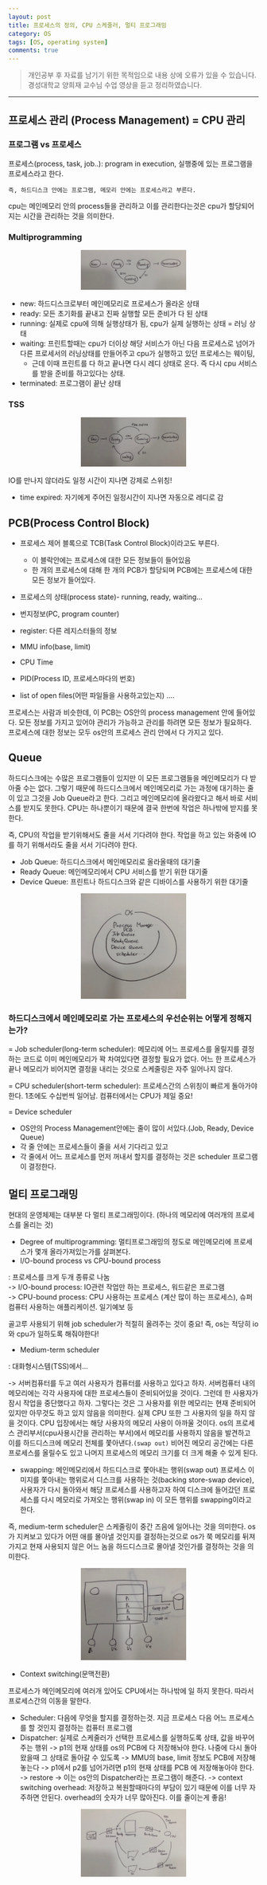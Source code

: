```yaml
---
layout: post
title: 프로세스의 정의, CPU 스케줄러, 멀티 프로그래밍
category: OS
tags: [OS, operating system]
comments: true
---
```


> 개인공부 후 자료를 남기기 위한 목적임으로 내용 상에 오류가 있을 수 있습니다.    
경성대학교 양희재 교수님 수업 영상을 듣고 정리하였습니다.     

<hr>

## 프로세스 관리 (Process Management) = CPU 관리

### 프로그램 vs 프로세스

프로세스(process, task, job..): program in execution, 실행중에 있는 프로그램을 프로세스라고 한다.

`즉, 하드디스크 안에는 프로그램, 메모리 안에는 프로세스라고 부른다.`

cpu는 메인메모리 안의 process들을 관리하고 이를 관리한다는것은 cpu가 할당되어지는 시간을 관리하는 것을 의미한다.


### Multiprogramming

<center>
<figure>
<img src="/assets/post-img/OS/14.jpeg" alt="" width="50%">
</figure>
</center>

- new: 하드디스크로부터 메인메모리로 프로세스가 올라온 상태
- ready: 모든 초기화를 끝내고 진짜 실행할 모든 준비가 다 된 상태
- running: 실제로 cpu에 의해 실행상태가 됨, cpu가 실제 실행하는 상태 = 러닝 상태
- waiting: 프린트할때는 cpu가 더이상 해당 서비스가 아닌 다음 프로세스로 넘어가 다른 프로세서의 러닝상태를 만들어주고 cpu가 실행하고 있던 프로세스는 웨이팅,
  - 근데 이때 프린트를 다 하고 끝나면 다시 레디 상태로 온다. 즉 다시 cpu 서비스를 받을 준비를 하고있다는 상태.
- terminated: 프로그램이 끝난 상태

### TSS

<center>
<figure>
<img src="/assets/post-img/OS/15.jpeg" alt="" width="50%">
</figure>
</center>

IO를 만나지 않더라도 일정 시간이 지나면 강제로 스위칭!
- time expired: 자기에게 주어진 일정시간이 지나면 자동으로 레디로 감


## PCB(Process Control Block)

- 프로세스 제어 블록으로 TCB(Task Control Block)이라고도 부른다.
  - 이 블락안에는 프로세스에 대한 모든 정보들이 들어있음
  - 한 개의 프로세스에 대해 한 개의 PCB가 할당되며 PCB에는 프로세스에 대한 모든 정보가 들어있다.

- 프로세스의 상태(process state)- running, ready, waiting...
- 번지정보(PC, program counter)
- register: 다른 레지스터들의 정보
- MMU info(base, limit)
- CPU Time
- PID(Process ID, 프로세스마다의 번호)
- list of open files(어떤 파일들을 사용하고있는지)
....


프로세스는 사람과 비슷한데, 이 PCB는 OS안의 process management 안에 들어있다. 모든 정보를 가지고 있어야 관리가 가능하고 관리를 하려면 모든 정보가 필요하다. 프로세스에 대한 정보는 모두 os안의 프로세스 관리 안에서 다 가지고 있다.


## Queue

하드디스크에는 수많은 프로그램들이 있지만 이 모든 프로그램들을 메인메모리가 다 받아줄 수는 없다. 그렇기 때문에 하드디스크에서 메인메모리로 가는 과정에 대기하는 줄이 있고 그것을 Job Queue라고 한다. 그리고 메인메모리에 올라왔다고 해서 바로 서비스를 받지도 못한다. CPU는 하나뿐이기 때문에 결국 한번에 작업은 하나밖에 받지를 못한다.

즉, CPU의 작업을 받기위해서도 줄을 서서 기다려야 한다. 작업을 하고 있는 와중에 IO를 하기 위해서라도 줄을 서서 기다려야 한다.

- Job Queue: 하드디스크에서 메인메모리로 올라올때의 대기줄
- Ready Queue: 메인메모리에서 CPU 서비스를 받기 위한 대기줄
- Device Queue: 프린트나 하드디스크와 같은 디바이스를 사용하기 위한 대기줄

<center>
<figure>
<img src="/assets/post-img/OS/17.jpeg" alt="" width="50%">
</figure>
</center>


### 하드디스크에서 메인메모리로 가는 프로세스의 우선순위는 어떻게 정해지는가?

= Job scheduler(long-term scheduler): 메모리에 어느 프로세스를 올릴지를 결정하는 코드로 이미 메인메모리가 꽉 차여있다면 결정할 필요가 없다. 어느 한 프로세스가 끝나 메모리가 비어지면 결정을 내리는 것으로 스케줄링은 자주 일어나지 않다.

= CPU scheduler(short-term scheduler): 프로세스간의 스위칭이 빠르게 돌아가야 한다. 1초에도 수십번씩 일어남. 컴퓨터에서는 CPU가 제일 중요!  

= Device scheduler

- OS안의 Process Management안에는 줄이 많이 서있다.(Job, Ready, Device Queue)
- 각 줄 안에는 프로세스들이 줄을 서서 기다리고 있고
- 각 줄에서 어느 프로세스를 먼저 꺼내서 할지를 결정하는 것은 scheduler 프로그램이 결정한다.


## 멀티 프로그래밍

현대의 운영체제는 대부분 다 멀티 프로그래밍이다. (하나의 메모리에 여러개의 프로세스를 올리는 것)

- Degree of multiprogramming: 멀티프로그래밍의 정도로 메인메모리에 프로세스가 몇개 올라가져있는가를 살펴본다.
- I/O-bound process vs CPU-bound process

: 프로세스를 크게 두개 종류로 나눔<br>
-> I/O-bound process: IO관련 작업만 하는 프로세스, 워드같은 프로그램<br>
-> CPU-bound process: CPU 사용하는 프로세스 (계산 많이 하는 프로세스), 슈퍼컴퓨터 사용하는 애플리케이션. 일기예보 등

골고루 사용되기 위해 job scheduler가 적절히 올려주는 것이 중요! 즉, os는 적당히 io와 cpu가 일하도록 해줘야한다!

- Medium-term scheduler

: 대화형시스템(TSS)에서...

-> 서버컴퓨터를 두고 여러 사용자가 컴퓨터를 사용하고 있다고 하자. 서버컴퓨터 내의 메모리에는 각각 사용자에 대한 프로세스들이 준비되어있을 것이다. 그런데 한 사용자가 잠시 작업을 중단했다고 하자. 그렇다는 것은 그 사용자를 위한 메모리는 현재 준비되어있지만 아무것도 하고 있지 않음을 의미한다. 실제 CPU 또한 그 사용자의 일을 하지 않을 것이다. CPU 입장에서는 해당 사용자의 메모리 사용이 아까울 것이다. os의 프로세스 관리부서(cpu사용시간을 관리하는 부서)에서 메모리를 사용하지 않음을 발견하고 이를 하드디스크에 메모리 전체를 쫓아낸다.`(swap out)` 비어진 메모리 공간에는 다른 프로세스를 올릴수도 있고 나머지 프로세스의 메모리 크기를 더 크게 해줄 수 있게 된다.

- swapping: 메인메모리에서 하드디스크로 쫓아내는 행위(swap out) 프로세스 이미지를 쫓아내는 행위로서 디스크를 사용하는 것(backing store-swap device), 사용자가 다시 돌아와서 해당 프로세스를 사용하고자 하여 디스크에 들어갔던 프로세스를 다시 메모리로 가져오는 행위(swap in) 이 모든 행위를 swapping이라고 한다.

즉, medium-term scheduler은 스케줄링이 중간 즈음에 일어나는 것을 의미한다. os가 지켜보고 있다가 어떤 애를 몰아낼 것인지를 결정하는것으로 os가 쭉 메모리를 뒤져가지고 현재 사용되지 않은 어느 놈을 하드디스크로 몰아낼 것인가를 결정하는 것을 의미한다.

<center>
<figure>
<img src="/assets/post-img/OS/16.jpeg" alt="" width="50%">
</figure>
</center>

- Context switching(문맥전환)

프로세스가 메인메모리에 여러개 있어도 CPU에서는 하나밖에 일 하지 못한다. 따라서 프로세스간의 이동을 말한다.

  - Scheduler: 다음에 무엇을 할지를 결정하는것. 지금 프로세스 다음 어느 프로세스를 할 것인지 결정하는 컴퓨터 프로그램
  - Dispatcher: 실제로 스케줄러가 선택한 프로세스를 실행하도록 상태, 값을 바꾸어주는 행위
  -> p1의 현재 상태를 os의 PCB에 다 저장해놔야 한다. 나중에 다시 돌아왔을때 그 상태로 돌아갈 수 있도록
  -> MMU의 base, limit 정보도 PCB에 저장해놓는다
  -> p1에서 p2를 넘어가려면 p1의 현재 상태를 PCB 에 저장해놓아야 한다.
  -> restore
  -> 이는 os안의 Dispatcher라는 프로그램이 해준다.
  -> context switching overhead: 저장하고 복원할때마다의 부담이 있기 때문에 이를 너무 자주하면 안된다. overhead의 숫자가 너무 많아진다. 이를 줄이는게 좋음!

  <center>
  <figure>
  <img src="/assets/post-img/OS/18.jpeg" alt="" width="50%">
  </figure>
  </center>
